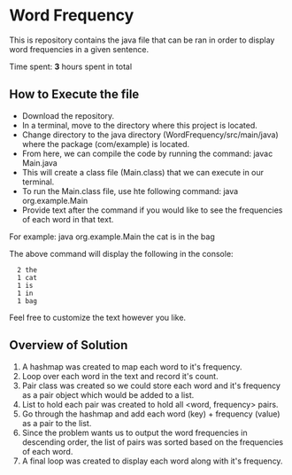 # Word Frequency 

This is repository contains the java file that can be ran in order to display word frequencies in a given sentence.


Time spent: **3** hours spent in total

## How to Execute the file

- Download the repository.
- In a terminal, move to the directory where this project is located.
- Change directory to the java directory (WordFrequency/src/main/java) where the package (com/example) is located.
- From here, we can compile the code by running the command: javac Main.java 
- This will create a class file (Main.class) that we can execute in our terminal.
- To run the Main.class file, use hte following command: java org.example.Main
- Provide text after the command if you would like to see the frequencies of each word in that text.

For example: java org.example.Main the cat is in the bag

The above command will display the following in the console:

      2 the
      1 cat
      1 is
      1 in
      1 bag

Feel free to customize the text however you like. 

## Overview of Solution
1. A hashmap was created to map each word to it's frequency.
2. Loop over each word in the text and record it's count.
3. Pair class was created so we could store each word and it's frequency as a pair object which would be added to a list.
4. List to hold each pair was created to hold all <word, frequency> pairs.
5. Go through the hashmap and add each word (key) + frequency (value) as a pair to the list.
6. Since the problem wants us to output the word frequencies in descending order, the list of pairs was sorted based on the frequencies of each word.
7. A final loop was created to display each word along with it's frequency. 
